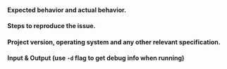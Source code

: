 #### Expected behavior and actual behavior.

#### Steps to reproduce the issue.

#### Project version, operating system and any other relevant specification.

#### Input & Output (use `-d` flag to get debug info when running)
